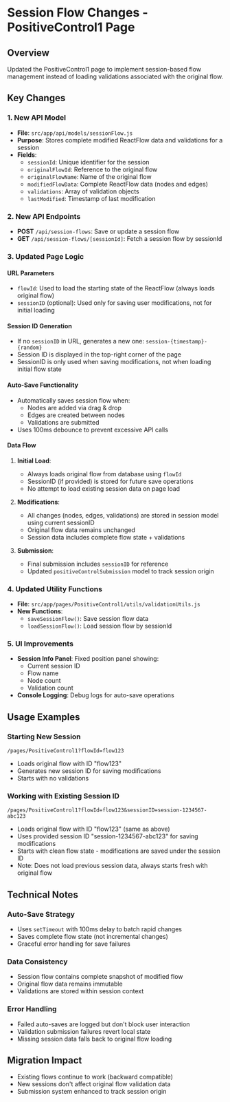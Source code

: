 # Session Flow Changes - PositiveControl1 Page

## Overview
Updated the PositiveControl1 page to implement session-based flow management instead of loading validations associated with the original flow.

## Key Changes

### 1. New API Model
- **File**: `src/app/api/models/sessionFlow.js`
- **Purpose**: Stores complete modified ReactFlow data and validations for a session
- **Fields**:
  - `sessionId`: Unique identifier for the session
  - `originalFlowId`: Reference to the original flow
  - `originalFlowName`: Name of the original flow
  - `modifiedFlowData`: Complete ReactFlow data (nodes and edges)
  - `validations`: Array of validation objects
  - `lastModified`: Timestamp of last modification

### 2. New API Endpoints
- **POST** `/api/session-flows`: Save or update a session flow
- **GET** `/api/session-flows/[sessionId]`: Fetch a session flow by sessionId

### 3. Updated Page Logic

#### URL Parameters
- `flowId`: Used to load the starting state of the ReactFlow (always loads original flow)
- `sessionID` (optional): Used only for saving user modifications, not for initial loading

#### Session ID Generation
- If no `sessionID` in URL, generates a new one: `session-{timestamp}-{random}`
- Session ID is displayed in the top-right corner of the page
- SessionID is only used when saving modifications, not when loading initial flow state

#### Auto-Save Functionality
- Automatically saves session flow when:
  - Nodes are added via drag & drop
  - Edges are created between nodes
  - Validations are submitted
- Uses 100ms debounce to prevent excessive API calls

#### Data Flow
1. **Initial Load**:
   - Always loads original flow from database using `flowId`
   - SessionID (if provided) is stored for future save operations
   - No attempt to load existing session data on page load

2. **Modifications**:
   - All changes (nodes, edges, validations) are stored in session model using current sessionID
   - Original flow data remains unchanged
   - Session data includes complete flow state + validations

3. **Submission**:
   - Final submission includes `sessionID` for reference
   - Updated `positiveControlSubmission` model to track session origin

### 4. Updated Utility Functions
- **File**: `src/app/pages/PositiveControl1/utils/validationUtils.js`
- **New Functions**:
  - `saveSessionFlow()`: Save session flow data
  - `loadSessionFlow()`: Load session flow by sessionId

### 5. UI Improvements
- **Session Info Panel**: Fixed position panel showing:
  - Current session ID
  - Flow name
  - Node count
  - Validation count
- **Console Logging**: Debug logs for auto-save operations

## Usage Examples

### Starting New Session
```
/pages/PositiveControl1?flowId=flow123
```
- Loads original flow with ID "flow123"
- Generates new session ID for saving modifications
- Starts with no validations

### Working with Existing Session ID
```
/pages/PositiveControl1?flowId=flow123&sessionID=session-1234567-abc123
```
- Loads original flow with ID "flow123" (same as above)
- Uses provided session ID "session-1234567-abc123" for saving modifications
- Starts with clean flow state - modifications are saved under the session ID
- Note: Does not load previous session data, always starts fresh with original flow

## Technical Notes

### Auto-Save Strategy
- Uses `setTimeout` with 100ms delay to batch rapid changes
- Saves complete flow state (not incremental changes)
- Graceful error handling for save failures

### Data Consistency
- Session flow contains complete snapshot of modified flow
- Original flow data remains immutable
- Validations are stored within session context

### Error Handling
- Failed auto-saves are logged but don't block user interaction
- Validation submission failures revert local state
- Missing session data falls back to original flow loading

## Migration Impact
- Existing flows continue to work (backward compatible)
- New sessions don't affect original flow validation data
- Submission system enhanced to track session origin 